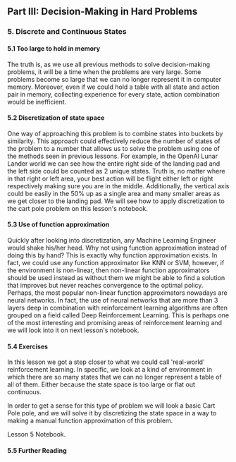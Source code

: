 ## Part III: Decision-Making in Hard Problems

### 5. Discrete and Continuous States

#### 5.1 Too large to hold in memory

The truth is, as we use all previous methods to solve decision-making problems, 
it will be a time when the problems are very large. Some problems become so 
large that we can no longer represent it in computer memory. Moreover, even if we 
could hold a table with all state and action pair in memory, collecting experience 
for every state, action combination would be inefficient. 

#### 5.2 Discretization of state space

One way of approaching this problem is to combine states into buckets by similarity. 
This approach could effectively reduce the number of states of the problem to a 
number that allows us to solve the problem using one of the methods seen in previous
lessons. For example, in the OpenAI Lunar Lander world we can see how the entire
right side of the landing pad and the left side could be counted as 2 unique states. 
Truth is, no matter where in that right or left area, your best action will be flight 
either left or right respectively making sure you are in the middle. Additionally, 
the vertical axis could be easily in the 50% up as a single area and many smaller 
areas as we get closer to the landing pad. We will see how to apply discretization
to the cart pole problem on this lesson's notebook.

#### 5.3 Use of function approximation

Quickly after looking into discretization, any Machine Learning Engineer would 
shake his/her head. Why not using function approximation instead of doing this 
by hand? This is exactly why function approximation exists. In fact, we could use
any function approximator like KNN or SVM, however, if the environment is non-linear,
then non-linear function approximators should be used instead as without them we
might be able to find a solution that improves but never reaches convergence to
the optimal policy. Perhaps, the most popular non-linear function approximators
nowadays are neural networks. In fact, the use of neural networks that are more 
than 3 layers deep in combination with reinforcement learning algorithms are often 
grouped on a field called Deep Reinforcement Learning. This is perhaps one of the
most interesting and promising areas of reinforcement learning and we will look
into it on next lesson's notebook.

#### 5.4 Exercises

In this lesson we got a step closer to what we could call 'real-world' reinforcement learning. In specific,
we look at a kind of environment in which there are so many states that we can no longer represent a table
of all of them. Either because the state space is too large or flat out continuous.

In order to get a sense for this type of problem we will look a basic Cart Pole pole, and we will solve it by
discretizing the state space in a way to making a manual function approximation of this problem.

Lesson 5 Notebook.

#### 5.5 Further Reading
